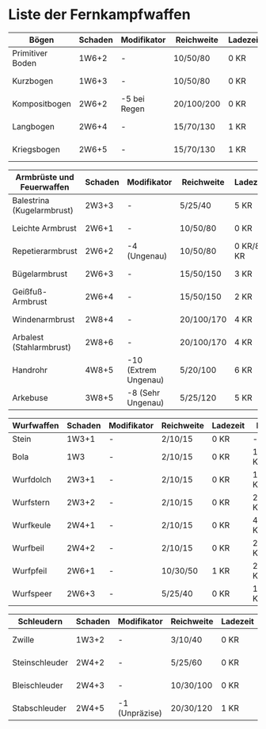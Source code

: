 # Liste der Fernkampfwaffen

| Bögen	 | Schaden | Modifikator | Reichweite | Ladezeit | Preis | Besonderheit | 
|----------|----------|----------|----------|----------|----------|----------|
| Primitiver Boden	 | 1W6+2 | - | 10/50/80	 | 0 KR		 | 25 Kronen		 | -	 |
| Kurzbogen	 | 1W6+3 | - | 10/50/80	 | 0 KR		 | 50 Kronen		 | >6 STR nötig	 |
| Kompositbogen	 | 2W6+2 | -5 bei Regen	 | 20/100/200		 | 0 KR		 | 300 Kronen		 | >8 STR nötig	 |
| Langbogen	 | 2W6+4 | - | 15/70/130		 | 1 KR		 | 230 Kronen		 | >10 STR nötig	 |
| Kriegsbogen	 | 2W6+5 | - | 15/70/130	 | 1 KR		 | 350 Kronen		 | >14 STR nötig	 |

| Armbrüste und Feuerwaffen	 | Schaden | Modifikator | Reichweite | Ladezeit | Preis | Besonderheit | 
|----------|----------|----------|----------|----------|----------|----------|
| Balestrina (Kugelarmbrust)	 | 2W3+3 | - | 5/25/40		 | 5 KR		 | 530 Kronen		 | -	 |
| Leichte Armbrust		 | 2W6+1 | - | 10/50/80	 | 0 KR		 | 200 Kronen		 |  -	 	 |
| Repetierarmbrust	 | 2W6+2 | -4 (Ungenau)	 | 10/50/80	 | 0 KR/8 KR		 | 700 Kronen		 |  Magazin von 10 Pfeilen	 	 |
| Bügelarmbrust	 | 2W6+3 | - | 15/50/150 | 3 KR	| 370 Kronen		 | - |
| Geißfuß-Armbrust		 | 2W6+4 | - | 15/50/150	 | 2 KR		 | 450 Kronen		 | -	 |
| Windenarmbrust		 | 2W8+4 | - | 20/100/170	 | 4 KR		 | 580 Kronen		 | - |
| Arbalest (Stahlarmbrust)			 | 2W8+6 | - | 20/100/170	| 4 KR		 | 650 Kronen		 | - |
| Handrohr		 | 4W8+5 | -10 (Extrem Ungenau) | 5/20/100	 | 6 KR		 | 750 Kronen		 | - |
| Arkebuse		 | 3W8+5 | -8 (Sehr Ungenau)	 | 5/25/120	 | 5 KR		 | 850 Kronen		 | - |


| Wurfwaffen	 | Schaden | Modifikator | Reichweite | Ladezeit | Preis | Besonderheit | 
|----------|----------|----------|----------|----------|----------|----------|
| Stein	 | 1W3+1 | - | 2/10/15	 | 0 KR		 | - | -	|
| Bola		 | 1W3 | - | 2/10/15	 | 0 KR		 | 1,5 Kronen		 |  Kann zu Fall bringen	|
| Wurfdolch	 | 2W3+1 | -	 | 2/10/15 | 0 KR | 15 Kronen		 |  -	|
| Wurfstern	 | 2W3+2 | - | 2/10/15 | 0 KR	| 20 Kronen		 | - |
| Wurfkeule		 | 2W4+1 | - | 2/10/15 | 0 KR		 | 4 Kronen		 | -	 |
| Wurfbeil		 | 2W4+2 | - | 2/10/15 | 0 KR		 | 25 Kronen		 | - |
| Wurfpfeil		 | 2W6+1 | - | 10/30/50 | 1 KR		 | 27 Kronen		 | - |
| Wurfspeer		 | 2W6+3 | - | 5/25/40 | 0 KR		 | 15 Kronen		 | - |

| Schleudern	 | Schaden | Modifikator | Reichweite | Ladezeit | Preis | Besonderheit | 
|----------|----------|----------|----------|----------|----------|----------|
| Zwille	 | 1W3+2 | - | 3/10/40 | 0 KR		 | 1,5 Kronen | -	|
| Steinschleuder		 | 2W4+2	 | - | 5/25/60	| 0 KR		 | 3 Kronen		 |  -	|
| Bleischleuder	 | 2W4+3	 | -	 | 10/30/100 | 0 KR | 5 Kronen		 |  -	|
| Stabschleuder	 | 2W4+5 | -1 (Unpräzise) | 20/30/120 | 1 KR	| 8 Kronen		 | Nicht unter 5 Schritt |
